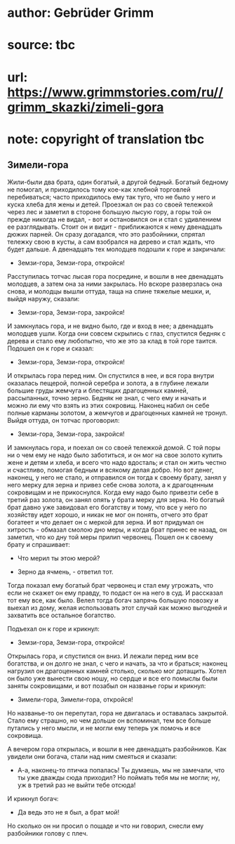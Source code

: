 # author: Gebrüder Grimm
# source: tbc
# url: https://www.grimmstories.com/ru//grimm_skazki/zimeli-gora
# note: copyright of translation tbc

## Зимели-гора 

Жили-были два брата, один богатый, а другой бедный. Богатый бедному не
помогал, и приходилось тому кое-как хлебной торговлей перебиваться;
часто приходилось ему так туго, что не было у него и куска хлеба для
жены и детей. Проезжал он раз со своей тележкой через лес и заметил в
стороне большую лысую гору, а горы той он прежде никогда не видал, - вот
и остановился он и стал с удивлением ее разглядывать. Стоит он и видит -
приближаются к нему двенадцать дюжих парней. Он сразу догадался, что это
разбойники, спрятал тележку свою в кусты, а сам взобрался на дерево и
стал ждать, что будет дальше. А двенадцать тех молодцев подошли к горе и
закричали:

- Земзи-гора, Земзи-гора, откройся!

Расступилась тотчас лысая гора посредине, и вошли в нее двенадцать
молодцев, а затем она за ними закрылась. Но вскоре разверзлась она
снова, и молодцы вышли оттуда, таща на спине тяжелые мешки, и, выйдя
наружу, сказали:

- Земзи-гора, Земзи-гора, закройся!

И замкнулась гора, и не видно было, где и вход в нее; а двенадцать
молодцев ушли. Когда они совсем скрылись с глаз, спустился бедняк с
дерева и стало ему любопытно, что же это за клад в той горе таится.
Подошел он к горе и сказал:

- Земзи-гора, Земзи-гора, откройся!

И открылась гора перед ним. Он спустился в нее, и вся гора внутри
оказалась пещерой, полной серебра и золота, а в глубине лежали большие
груды жемчуга и блестящих драгоценных камней, рассыпанных, точно зерно.
Бедняк не знал, с чего ему и начать и можно ли ему что взять из этих
сокровищ. Наконец набил он себе полные карманы золотом, а жемчугов и
драгоценных камней не тронул. Выйдя оттуда, он тотчас проговорил:

- Земзи-гора, Земзи-гора, закройся!

И замкнулась гора, и поехал он со своей тележкой домой. С той поры ни о
чем ему не надо было заботиться, и он мог на свое золото купить жене и
детям и хлеба, и всего что надо вдосталь; и стал он жить честно и
счастливо, помогая бедным и всякому делая добро. Но вот денег, наконец,
у него не стало, и отправился он тогда к своему брату, занял у него
мерку для зерна и привез себе снова золота, а к драгоценным сокровищам и
не прикоснулся. Когда ему надо было привезти себе в третий раз золота,
он занял опять у брата мерку для зерна. Но богатый брат давно уже
завидовал его богатству и тому, что все у него по хозяйству идет хорошо,
и никак не мог он понять, отчего это брат богатеет и что делает он с
меркой для зерна. И вот придумал он хитрость - обмазал смолою дно меры,
и когда брат принес ее назад, он заметил, что ко дну той меры прилип
червонец. Пошел он к своему брату и спрашивает:

- Что мерил ты этою мерой?

- Зерно да ячмень, - ответил тот.

Тогда показал ему богатый брат червонец и стал ему угрожать, что если не
скажет он ему правду, то подаст он на него в суд. И рассказал тот ему
все, как было. Велел тогда богач запрячь большую повозку и выехал из
дому, желая использовать этот случай как можно выгодней и захватить все
остальное богатство.

Подъехал он к горе и крикнул:

- Земзи-гора, Земзи-гора, откройся!

Открылась гора, и спустился он вниз. И лежали перед ним все богатства, и
он долго не знал, с чего и начать, за что и браться; наконец нагрузил он
драгоценных камней столько, сколько мог дотащить. Хотел он было уже
вынести свою ношу, но сердце и все его помыслы были заняты сокровищами,
и вот позабыл он названье горы и крикнул:

- Зимели-гора, Зимели-гора, откройся!

Но названье-то он перепутал, гора не двигалась и оставалась закрытой.
Стало ему страшно, но чем дольше он вспоминал, тем все больше путались у
него мысли, и не могли ему теперь уж помочь и все сокровища.

А вечером гора открылась, и вошли в нее двенадцать разбойников. Как
увидели они богача, стали над ним смеяться и сказали:

- А-а, наконец-то птичка попалась! Ты думаешь, мы не замечали, что ты
уже дважды сюда приходил? Но поймать тебя мы не могли; ну, уж в третий
раз не выйти тебе отсюда!

И крикнул богач:

- Да ведь это не я был, а брат мой!

Но сколько он ни просил о пощаде и что ни говорил, снесли ему разбойники
голову с плеч.
